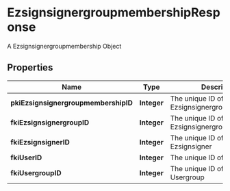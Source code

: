 

# EzsignsignergroupmembershipResponse

A Ezsignsignergroupmembership Object

## Properties

| Name | Type | Description | Notes |
|------------ | ------------- | ------------- | -------------|
|**pkiEzsignsignergroupmembershipID** | **Integer** | The unique ID of the Ezsignsignergroupmembership |  |
|**fkiEzsignsignergroupID** | **Integer** | The unique ID of the Ezsignsignergroup |  |
|**fkiEzsignsignerID** | **Integer** | The unique ID of the Ezsignsigner |  |
|**fkiUserID** | **Integer** | The unique ID of the User |  |
|**fkiUsergroupID** | **Integer** | The unique ID of the Usergroup |  |



